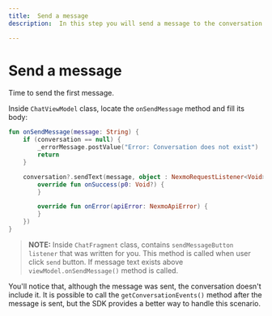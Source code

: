```yaml
---
title:  Send a message
description:  In this step you will send a message to the conversation

---
```


Send a message
==============

Time to send the first message.

Inside `ChatViewModel` class, locate the `onSendMessage` method and fill its body:

```kotlin
fun onSendMessage(message: String) {
    if (conversation == null) {
        _errorMessage.postValue("Error: Conversation does not exist")
        return
    }

    conversation?.sendText(message, object : NexmoRequestListener<Void> {
        override fun onSuccess(p0: Void?) {
        }

        override fun onError(apiError: NexmoApiError) {
        }
    })
}
```

> **NOTE:** Inside `ChatFragment` class, contains `sendMessageButton listener` that was written for you. This method is called when user click `send` button. If message text exists above `viewModel.onSendMessage()` method is called.

You'll notice that, although the message was sent, the conversation doesn't include it. It is possible to call the `getConversationEvents()` method after the message is sent, but the SDK provides a better way to handle this scenario.

